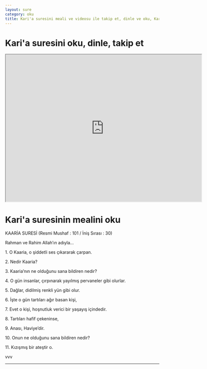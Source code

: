 ```yaml
---
layout: sure
category: oku
title: Kari'a suresini meali ve videosu ile takip et, dinle ve oku, Kari'a dinle, Kari'a meali.
---
```


<div class="container">
  <div class="row">
    <div class="col-lg-12">
      <h1>Kari'a suresini oku, dinle, takip et</h1>
      <div class="div-youtube-embed">
        <iframe width="640" height="480" src="https://www.youtube.com/embed/">frameborder="0" allowfullscreen></iframe>
      </div>
    </div>
  </div>

  <div class="row">
    <div class="col-lg-12">
      <h1>Kari'a suresinin mealini oku</h1>
      <div><p></p><p></p><p>KAARİA SURESİ (Resmi Mushaf : 101 / İniş Sırası : 30)</p><p>Rahman ve Rahim Allah’ın adıyla…</p><p></p><p></p><p>1. O Kaaria, o şiddetli ses çıkararak çarpan.</p><p></p><p></p><p>2. Nedir Kaaria?</p><p></p><p></p><p>3. Kaaria’nın ne olduğunu sana bildiren nedir?</p><p></p><p></p><p>4. O gün insanlar, çırpınarak yayılmış pervaneler gibi olurlar.</p><p></p><p></p><p>5. Dağlar, didilmiş renkli yün gibi olur.</p><p></p><p></p><p>6. İşte o gün tartıları ağır basan kişi,</p><p></p><p></p><p>7. Evet o kişi, hoşnutluk verici bir yaşayış içindedir.</p><p></p><p></p><p>8. Tartıları hafif çekeninse,</p><p></p><p></p><p>9. Anası, Haviye’dir.</p><p></p><p></p><p>10. Onun ne olduğunu sana bildiren nedir?</p><p></p><p></p><p>11. Kızışmış bir ateştir o.</p><p>vvv</p></div>
    </div>
  </div>
</div>
<hr />